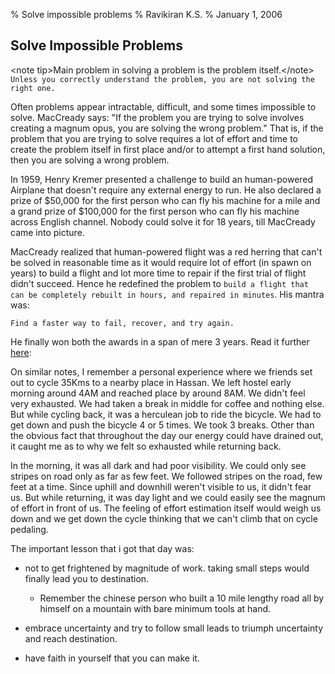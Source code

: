 % Solve impossible problems
% Ravikiran K.S.
% January 1, 2006

## Solve Impossible Problems

\<note tip\>Main problem in solving a problem is the problem itself.\</note\>
`Unless you correctly understand the problem, you are not solving the right one.`

Often problems appear intractable, difficult, and some times impossible
to solve. MacCready says: "If the problem you are trying to solve
involves creating a magnum opus, you are solving the wrong problem."
That is, if the problem that you are trying to solve requires a lot of
effort and time to create the problem itself in first place and/or to
attempt a first hand solution, then you are solving a wrong problem.

In 1959, Henry Kremer presented a challenge to build an human-powered
Airplane that doesn't require any external energy to run. He also
declared a prize of $50,000 for the first person who can fly his machine
for a mile and a grand prize of $100,000 for the first person who can
fly his machine across English channel. Nobody could solve it for 18
years, till MacCready came into picture.

MacCready realized that human-powered flight was a red herring that
can't be solved in reasonable time as it would require lot of effort (in
spawn on years) to build a flight and lot more time to repair if the
first trial of flight didn't succeed. Hence he redefined the problem to
`build a flight that can be completely rebuilt in hours, and repaired
in minutes`. His mantra was:

``` code
Find a faster way to fail, recover, and try again.
```

He finally won both the awards in a span of mere 3 years. Read it
further
[here](http://www.fastcodesign.com/1663488/wanna-solve-impossible-problems-find-ways-to-fail-quicker "http://www.fastcodesign.com/1663488/wanna-solve-impossible-problems-find-ways-to-fail-quicker"):

On similar notes, I remember a personal experience where we friends set
out to cycle 35Kms to a nearby place in Hassan. We left hostel early
morning around 4AM and reached place by around 8AM. We didn't feel very
exhausted. We had taken a break in middle for coffee and nothing else.
But while cycling back, it was a herculean job to ride the bicycle. We
had to get down and push the bicycle 4 or 5 times. We took 3 breaks.
Other than the obvious fact that throughout the day our energy could
have drained out, it caught me as to why we felt so exhausted while
returning back.

In the morning, it was all dark and had poor visibility. We could only
see stripes on road only as far as few feet. We followed stripes on the
road, few feet at a time. Since uphill and downhill weren't visible to
us, it didn't fear us. But while returning, it was day light and we
could easily see the magnum of effort in front of us. The feeling of
effort estimation itself would weigh us down and we get down the cycle
thinking that we can't climb that on cycle pedaling.

The important lesson that i got that day was:

  - not to get frightened by magnitude of work. taking small steps would
    finally lead you to destination.
    
      - Remember the chinese person who built a 10 mile lengthy road all
        by himself on a mountain with bare minimum tools at hand.

  - embrace uncertainty and try to follow small leads to triumph
    uncertainty and reach destination.

  - have faith in yourself that you can make it.

